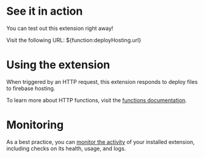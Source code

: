 # See it in action

You can test out this extension right away!

Visit the following URL:
${function:deployHosting.url}

# Using the extension

When triggered by an HTTP request, this extension responds to deploy files to firebase hosting.

To learn more about HTTP functions, visit the [functions documentation](https://firebase.google.com/docs/functions/http-events).

# Monitoring

As a best practice, you can [monitor the activity](https://firebase.google.com/docs/extensions/manage-installed-extensions#monitor) of your installed extension, including checks on its health, usage, and logs.
